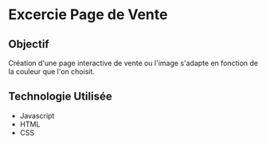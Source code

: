 # Excercie Page de Vente

## Objectif 

Création d'une page interactive de vente ou l'image s'adapte en fonction de la couleur que l'on choisit.

## Technologie Utilisée

- Javascript
- HTML
- CSS
